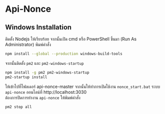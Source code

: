# Api-Nonce
## Windows Installation
ติดตั้ง Nodejs ให้เรียบร้อย จากนั้นเปิด cmd หรือ PowerShell ขึ้นมา (Run As Administrator) พิมพ์คำสั่ง
```sh
npm install --global --production windows-build-tools
```
จากนั้นติดตั้ง `pm2` และ `pm2-windows-startup`
```sh
npm install -g pm2 pm2-windows-startup
pm2-startup install
```
ให้เข้าไปที่โฟลเดอร์ api-nonce-master
จากนั้นให้ทำการเปิดใช้งาน `nonce_start.bat` ระบบ `api-nonce`  ออนไลน์ที่ http://localhost:3030
<br>ต้องการปิดการทำงาน `api-nonce` ให้พิมพ์คำสั่ง
```sh
pm2 stop all
```
